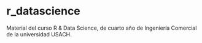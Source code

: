 # r_datascience
Material del curso R &amp; Data Science, de cuarto año de Ingeniería Comercial de la universidad USACH.
